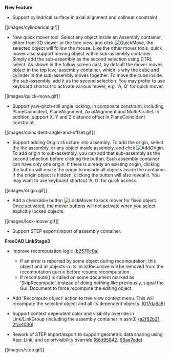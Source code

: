 __New Feature__

* Support cylindrical surface in axial alignment and colinear constraint

[[images/cylinderical.gif]]


* New quick mover tool. Select any object inside an Assembly container, either
  from 3D viewer or the tree view, and click 
  ![QuickMove](../raw/master/Gui/Resources/icons/Assembly_QuickMove.svg?sanitize=true),
  the selected object will follow the mouse. Like the other mover tools, quick
  mover also support moving object within sub-assembly container. Simply add
  the sub-assembly as the second selection using CTRL select. As shown in the
  follow screen cast, by default the mover moves object in the top level
  assembly container, which is why the cube and cylinder in the sub-assembly
  moves together. To move the cube inside the sub-assembly, add it as the
  second selection. You may prefer to use keyboard shortcut to activate various
  mover, e.g. 'A, Q' for quick mover.


[[images/quick-move.gif]]

* Support yaw-pitch-roll angle locking, in composite constraint, including 
  PlaneCoincident, PlaneAlignment, AxialAlignment and MultiParallel. In addition,
  support X, Y and Z distance offset in PlaneCoincident constraint.

[[images/coincident-angle-and-offset.gif]]


* Support adding Origin structure into assembly. To add the origin, select the
  the assembly, or any object inside assembly, and click 
  ![AddOrigin](../raw/master/Gui/Resources/icons/Assembly_Add_Origin.svg?sanitize=true).
  To add origin to sub-assembly, you can add that sub-assembly as the second selection
  before clicking the button. Each assembly container can have only one origin. If there
  is already an existing origin, clicking the button will resize the origin to include 
  all objects inside the container. If the origin object is hidden, clicking the button
  will also reveal it. You may want to use keyboard shortcut 'A, O' for quick access.

[[images/origin.gif]]


* Add a checkable button ![LockMover](../raw/master/Gui/Resources/icons/Assembly_LockMover.svg?sanitize=true)
  to lock mover for fixed object. Once activated, the mover buttons will not activate
  when you select explicitly locked objects.

[[images/lock-mover.gif]]

* Support STEP export/import of assembly container.


__FreeCAD LinkStage3__

* Improve recomputation logic ([b2576c0a](/realthunder/FreeCAD/commit/b2576c0a9025d466881b7cf886bf46bbe00eec56))
  * If an error is reported by some object during recomputation, this object
    and all objects in its InListRecursive will be removed from the
    recomputation queue before resume recomputation.
  * If recompute() is called on some document marked as 'SkipRecompute', instead
    of doing nothing like previously, signal the Gui::Document to force recompute
    the editing object.

* Add 'Recompute object' action to tree view context menu. This will recompute
  the selected object and all its dependent objects.
  ([017da8a8](/realthunder/FreeCAD/commit/017da8a8621006037b3f4fafd30b5cc91d7e54af))

* Support context dependent color and visibility override in Link/LinkGroup (including
  the assembly container in asm3)
  ([a2f82b21](/realthunder/FreeCAD/commit/a2f82b2105d789f47c9124079ac14df7f9a66573),
  [2fcef036](/realthunder/FreeCAD/commit/2fcef036461cfde9efd1bcbe8fae7245f96f996c))


* Rework of STEP import/export to support geometric data sharing using App::Link, and
  color/visibility override
  ([66d95842](/realthunder/FreeCAD/commit/66d9584269384a0ff8e955ac182b7d74186a3a23),
  [99ae7ede](/realthunder/FreeCAD/commit/99ae7ede218a1eab6a4a09af204c3c2a5eb151d8))

[[images/step.gif]]
